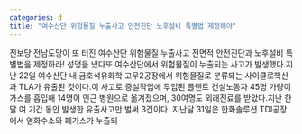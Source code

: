```yaml
---
categories: d
title: "여수산단 위험물질 누출사고 안전진단 노후설비 특별법 제정해야"
---
```

진보당 전남도당이 또 터진 여수산단 위험물질 누출사고 전면적 안전진단과 노후설비 특별법을 제정하라! 성명을 냈다또 여수산단에서 위험물질이 누출되는 사고가 발생했다.지난 22일 여수산단 내 금호석유화학 고무2공장에서 위험물질로 분류되는 사이클로핵산과 TLA가 유출된 것이다.이 사고로 증설작업에 투입된 플랜트 건설노동자 45명 가량이 가스를 흡입해 14명이 인근 병원으로 옮겨졌으며, 30여명도 외래진료를 받았다.지난 한달 여 기간 동안 발생한 유출사고만 벌써 3건이다. 지난달 31일은 한화솔루션 TDI공장에서 염화수소와 폐가스가 누출되